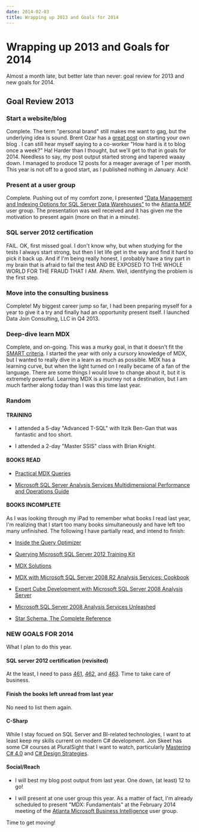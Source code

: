 ```yaml
---
date: 2014-02-03
title: Wrapping up 2013 and Goals for 2014
---
```

# Wrapping up 2013 and Goals for 2014

Almost a month late, but better late than never: goal review for 2013 and new goals for 2014.

## Goal Review 2013

### Start a website/blog

Complete. The term "personal brand" still makes me want to gag, but the underlying idea is sound. Brent Ozar has a [great post](http://www.brentozar.com/archive/2008/12/how-start-blog/) on starting your own blog . I can still hear myself saying to a co-worker "How hard is it to blog once a week?" Ha! Harder than I thought, but we'll get to that in goals for 2014. Needless to say, my post output started strong and tapered waaay down. I managed to produce 12 posts for a meager average of 1 per month. This year is not off to a good start, as I published nothing in January. Ack!

### Present at a user group

Complete. Pushing out of my comfort zone, I presented ["Data Management and Indexing Options for SQL Server Data Warehouses"](http://lance-england.com/blog/2013/8/13/data-management-and-indexing-options-for-sql-server-data-warehouses) to the [Atlanta MDF](http://www.atlantamdf.com/events.aspx) user group. The presentation was well received and it has given me the motivation to present again (more on that in a minute).

### SQL server 2012 certification

FAIL. OK, first missed goal. I don't know why, but when studying for the tests I always start strong, but then I let life get in the way and find it hard to pick it back up. And if I'm being really honest, I probably have a tiny part in my brain that is afraid to fail the test AND BE EXPOSED TO THE WHOLE WORLD FOR THE FRAUD THAT I AM. Ahem. Well, identifying the problem is the first step.

### Move into the consulting business

Complete! My biggest career jump so far, I had been preparing myself for a year to give it a try and finally had an opportunity present itself. I launched Data Join Consulting, LLC in Q4 2013.

### Deep-dive learn MDX

Complete, and on-going. This was a murky goal, in that it doesn't fit the [SMART criteria](http://en.wikipedia.org/wiki/SMART_criteria). I started the year with only a cursory knowledge of MDX, but I wanted to really dive in a learn as much as possible. MDX has a learning curve, but when the light turned on I really became of a fan of the language. There are some things I would love to change about it, but it is extremely powerful. Learning MDX is a journey not a destination, but I am much farther along today than I was this time last year.

### Random

#### TRAINING

- I attended a 5-day "Advanced T-SQL" with Itzik Ben-Gan that was fantastic and too short.

- I attended a 2-day "Master SSIS" class with Brian Knight.

#### BOOKS READ

- [Practical MDX Queries](http://www.mhprofessional.com/product.php?cat=112&amp;isbn=0071713360)

- [Microsoft SQL Server Analysis Services Multidimensional Performance and Operations Guide](http://social.technet.microsoft.com/wiki/contents/articles/11608.e-book-gallery-for-microsoft-technologies.aspx#MicrosoftSQLServerAnalysisServicesMultidimensionalPerformanceandOperationsGuide)

#### BOOKS INCOMPLETE

As I was looking through my iPad to remember what books I read last year, I'm realizing that I start too many books simultaneously and have left too many unfinished. The following I have partially read, and intend to finish:

- [Inside the Query Optimizer](http://www.red-gate.com/community/books/inside-sql-server-query-optimizer)

- [Querying Microsoft SQL Server 2012 Training Kit](http://shop.oreilly.com/product/0790145345059.do)

- [MDX Solutions](http://www.wiley.com/WileyCDA/WileyTitle/productCd-0471748080.html)

- [MDX with Microsoft SQL Server 2008 R2 Analysis Services: Cookbook](http://www.packtpub.com/mdx-with-microsoft-sql-server-2008-r2-analysis-services/book)

- [Expert Cube Development with Microsoft SQL Server 2008 Analysis Server](http://www.packtpub.com/expert-cube-development-with-microsoft-sql-server-2008-analysis-services/book)

- [Microsoft SQL Server 2008 Analysis Services Unleashed](http://www.informit.com/store/microsoft-sql-server-2008-analysis-services-unleashed-9780672330018)

- [Star Schema, The Complete Reference](http://www.mhprofessional.com/product.php?isbn=0071744339)

### NEW GOALS FOR 2014

What I plan to do this year.

#### SQL server 2012 certification (revisited)

At the least, I need to pass [461](http://www.microsoft.com/learning/en-us/exam-70-461.aspx), [462](http://www.microsoft.com/learning/en-us/exam-70-462.aspx), and [463](http://www.microsoft.com/learning/en-us/exam-70-463.aspx). Time to take care of business.

#### Finish the books left unread from last year

No need to list them again.

#### C-Sharp

While I stay focued on SQL Server and BI-related technologies, I want to at least keep my skills current on modern C# development. Jon Skeet has some C# courses at PluralSight that I want to watch, particularly [Mastering C# 4.0](http://pluralsight.com/training/Courses/TableOfContents/skeet-csharp4) and [C# Design Strategies](http://pluralsight.com/training/Courses/TableOfContents/csharp-design-strategies).

#### Social/Reach

- I will best my blog post output from last year. One down, (at least) 12 to go!

- I will present at one user group this year. As a matter of fact, I'm already scheduled to present "MDX: Fundamentals" at the February 2014 meeting of the [Atlanta Microsoft Business Intelligence](http://atlantabi.sqlpass.org/) user group.

Time to get moving!